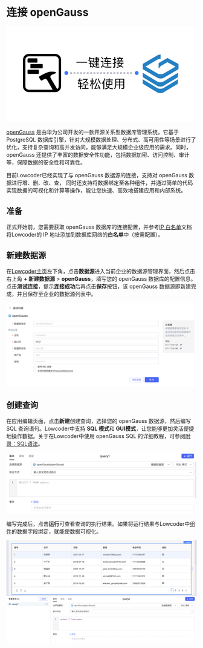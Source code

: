 # 连接 openGauss

![](../assets/5-20231002173006-ydk1p3w.png)​

[openGauss](https://www.opengauss.org/zh/) 是由华为公司开发的一款开源关系型数据库管理系统，它基于 PostgreSQL 数据库引擎，针对大规模数据处理、分布式、高可用性等场景进行了优化，支持复杂查询和高并发访问，能够满足大规模企业级应用的需求。同时，openGauss 还提供了丰富的数据安全性功能，包括数据加密、访问控制、审计等，保障数据的安全性和可靠性。

目前Lowcoder已经实现了与 openGauss 数据源的连接，支持对 openGauss 数据进行增、删、改、查， 同时还支持将数据绑定至各种组件，并通过简单的代码实现数据的可视化和计算等操作，能让您快速、高效地搭建应用和内部系统。

## 准备

正式开始前，您需要获取 openGauss 数据库的连接配置，并参考[IP 白名单](../ip-allowlist)文档将Lowcoder的 IP 地址添加到数据库网络的**白名单**中（按需配置）。

## 新建数据源

在[Lowcoder主页](https://cloud.majiang.co/apps)左下角，点击**数据源**进入当前企业的数据源管理界面，然后点击右上角 **+ 新建数据源** > ​**openGauss**​，填写您的 openGauss 数据库的配置信息。点击​**测试连接**​，提示**连接成功**后再点击**保存**按钮，该 openGauss 数据源即新建完成，并且保存至企业的数据源列表中。

![](../assets/6-20231002173006-yjb3c4b.png)​

## 创建查询

在应用编辑页面，点击**新建**创建查询，选择您的 openGauss 数据源，然后编写 SQL 查询语句。Lowcoder中支持 **SQL 模式**和 **GUI模式**​，让您能够更加灵活便捷地操作数据。关于在Lowcoder中使用 openGauss SQL 的详细教程，可参阅[附录：SQL语法](https://docs.opengauss.org/zh/docs/3.1.1/docs/BriefTutorial/%E9%99%84%E5%BD%95-SQL%E8%AF%AD%E6%B3%95.html)。

![](../assets/7-20231002173006-vmkf1we.png)​

编写完成后，点击**运行**可查看查询的执行结果。如果将运行结果与Lowcoder中[组件](../component-guides)的数据字段绑定，就能使数据可视化。

![](../assets/8-20231002173006-cck2y3s.png)​
